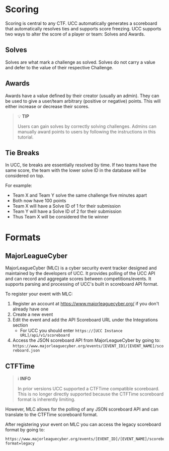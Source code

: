 # Scoring

Scoring is central to any CTF. UCC automatically generates a scoreboard that automatically resolves ties and supports score freezing. UCC supports two ways to alter the score of a player or team: Solves and Awards.

## Solves

Solves are what mark a challenge as solved. Solves do not carry a value and defer to the value of their respective Challenge.

## Awards

Awards have a value defined by their creator (usually an admin). They can be used to give a user/team arbitrary (positive or negative) points. This will either increase or decrease their scores.

> 💡 **TIP**
> 
> Users can gain solves by correctly solving challenges. Admins can manually award points to users by following the instructions in this tutorial.

## Tie Breaks

In UCC, tie breaks are essentially resolved by time. If two teams have the same score, the team with the lower solve ID in the database will be considered on top. 

For example:
- Team X and Team Y solve the same challenge five minutes apart
- Both now have 100 points
- Team X will have a Solve ID of 1 for their submission
- Team Y will have a Solve ID of 2 for their submission
- Thus Team X will be considered the tie winner

# Formats

## MajorLeagueCyber

MajorLeagueCyber (MLC) is a cyber security event tracker designed and maintained by the developers of UCC. It provides polling of the UCC API and can record and aggregate scores between competitions/events. It supports parsing and processing of UCC's built in scoreboard API format.

To register your event with MLC:

1. Register an account at https://www.majorleaguecyber.org/ if you don't already have one
2. Create a new event
3. Edit the event and add the API Scoreboard URL under the Integrations section
   - For UCC you should enter `https://[UCC Instance URL]/api/v1/scoreboard`
4. Access the JSON scoreboard API from MajorLeagueCyber by going to:
   `https://www.majorleaguecyber.org/events/[EVENT_ID]/[EVENT_NAME]/scoreboard.json`

## CTFTime

> ℹ️ **INFO**
> 
> In prior versions UCC supported a CTFTime compatible scoreboard. This is no longer directly supported because the CTFTime scoreboard format is inherently limiting.

However, MLC allows for the polling of any JSON scoreboard API and can translate to the CTFTime scoreboard format.

After registering your event on MLC you can access the legacy scoreboard format by going to:
```
https://www.majorleaguecyber.org/events/[EVENT_ID]/[EVENT_NAME]/scoreboard.json?format=legacy
```